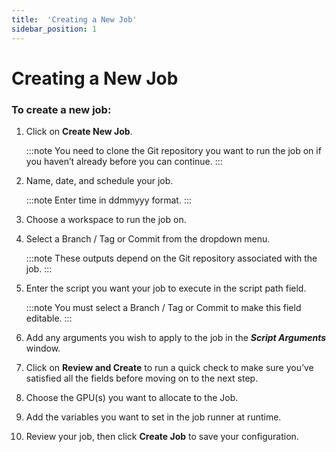 ```yaml
---
title:  'Creating a New Job'
sidebar_position: 1
---
```


# Creating a New Job

### To create a new job:

1. Click on **Create New Job**. 

    :::note
    You need to clone the Git repository you want to run the job on if you haven’t already before you can continue. 
    :::

2. Name, date, and schedule your job. 

    :::note
    Enter time in ddmmyyy format. 
    :::

3. Choose a workspace to run the job on. 

4. Select a Branch / Tag or Commit from the dropdown menu. 

    :::note
    These outputs depend on the Git repository associated with the job.
    ::: 

5. Enter the script you want your job to execute in the script path field. 

    :::note
    You must select a Branch / Tag or Commit to make this field editable.
    ::: 

6. Add any arguments you wish to apply to the job in the ***Script Arguments*** window. 

7. Click on **Review and Create** to run a quick check to make sure you’ve satisfied all the fields before moving on to the next step. 

8. Choose the GPU(s) you want to allocate to the Job. 

9. Add the variables you want to set in the job runner at runtime. 

10. Review your job, then click **Create Job** to save your configuration. 

 